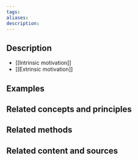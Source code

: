 ```yaml
---
tags: 
aliases: 
description:
---
```


## Description

- [[Intrinsic motivation]]
- [[Extrinsic motivation]]

## Examples 


## Related concepts and principles


## Related methods

## Related content and sources
